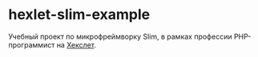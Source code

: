 # hexlet-slim-example

Учебный проект по микрофреймворку Slim, в рамках профессии PHP-программист на [Хекслет](https://ru.hexlet.io/courses/php-mvc).
